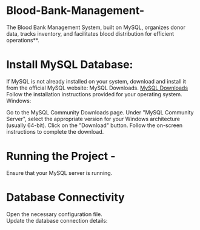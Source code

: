 # Blood-Bank-Management-
The Blood Bank Management System, built on MySQL, organizes donor data, tracks inventory, and facilitates blood distribution for efficient operations**.

# Install MySQL Database:

If MySQL is not already installed on your system, download and install it from the official MySQL website: MySQL Downloads. 
<a href="https://www.mysql.com/downloads/" target="_blank" title=" MySQL Downloads"> MySQL Downloads</a><br>
Follow the installation instructions provided for your operating system.
Windows:

Go to the MySQL Community Downloads page.
Under "MySQL Community Server", select the appropriate version for your Windows architecture (usually 64-bit).
Click on the "Download" button.
Follow the on-screen instructions to complete the download.



# Running the Project -
Ensure that your MySQL server is running.

# Database Connectivity
Open the necessary configuration file. <br>
Update the database connection details:
